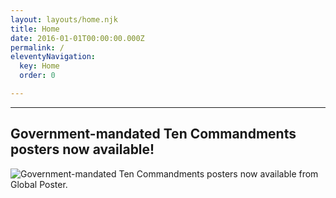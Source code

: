 ```yaml
---
layout: layouts/home.njk
title: Home
date: 2016-01-01T00:00:00.000Z
permalink: /
eleventyNavigation:
  key: Home
  order: 0

---
```


-----

## Government-mandated Ten Commandments posters now available!

![Government-mandated Ten Commandments posters now available from Global Poster.](/static/img/global-poster-ten-commandments-1-2-merge.jpg)